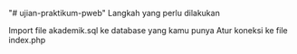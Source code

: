 "# ujian-praktikum-pweb" 
Langkah yang perlu dilakukan

Import file akademik.sql ke database yang kamu punya
Atur koneksi ke file index.php
